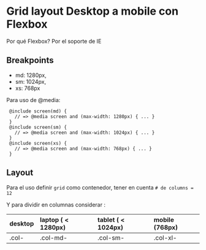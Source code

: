 # Grid layout Desktop a mobile con Flexbox

Por qué Flexbox? Por el soporte de IE

## Breakpoints

* md: 1280px,
* sm: 1024px,
* xs: 768px

Para uso de @media:
~~~
 @include screen(md) { 
   // => @media screen and (max-width: 1280px) { ... }
 }
 @include screen(sm) {
   // => @media screen and (max-width: 1024px) { ... }
 }
 @include screen(xs) { 
   // => @media screen and (max-width: 768px) { ... }
 }
~~~

## Layout

Para el uso definir `grid` como contenedor, tener en cuenta `# de columns = 12`

Y para dividir en columnas considerar :

| desktop  | laptop ( < 1280px) | tablet ( < 1024px) | mobile (768px) | 
| :------- | :------            | :------            | :-----         |
| .col-    | .col-md-           | .col-sm-           | .col-xl-       |
